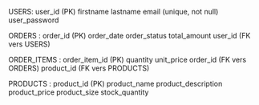 USERS:
user_id (PK)
firstname
lastname
email (unique, not null)
user_password

ORDERS :
order_id (PK)
order_date
order_status
total_amount
user_id (FK vers USERS)

ORDER_ITEMS :
order_item_id (PK)
quantity
unit_price
order_id (FK vers ORDERS)
product_id (FK vers PRODUCTS)

PRODUCTS :
product_id (PK)
product_name
product_description
product_price
product_size
stock_quantity
